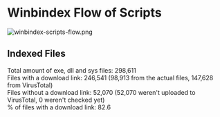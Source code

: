 # Winbindex Flow of Scripts

![winbindex-scripts-flow.png](winbindex-scripts-flow.png)

## Indexed Files

<!--FileStats-->
Total amount of exe, dll and sys files: 298,611  
Files with a download link: 246,541 (98,913 from the actual files, 147,628 from VirusTotal)  
Files without a download link: 52,070 (52,070 weren't uploaded to VirusTotal, 0 weren't checked yet)  
% of files with a download link: 82.6  
<!--/FileStats-->
